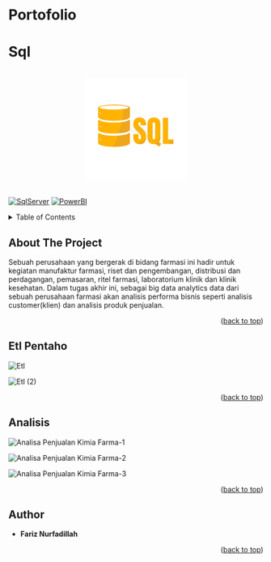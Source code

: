 # Portofolio
# Sql 

<br>

<div align="center">
    <a href=""><img src="/KimiaFarma/Images/Sql.png" width="200" hegiht="200" alt="Sql" title="Optional title"></a>
</div>
<a name="readme-top"></a>
<br>

[![SqlServer](https://img.shields.io/badge/SQLSERVER-orange.svg)]()
[![PowerBI](https://img.shields.io/badge/PowerBI-yellow.svg)]()

<!-- TABLE OF CONTENTS -->
<details>
  <summary>Table of Contents</summary>
  <ol>
    <li><a href="#about-the-project">About The Project</a></li>
    <li><a href="#dataset"> Etl Pentaho </a></li>
    <li><a href="#analisis">Analisis</a></li>
    <li><a href="#author">Author</a></li>
  </ol>
</details>

<!-- ABOUT THE PROJECT -->
## About The Project
Sebuah perusahaan yang bergerak di bidang farmasi ini hadir untuk kegiatan manufaktur farmasi, riset dan pengembangan, distribusi dan perdagangan, pemasaran,
ritel farmasi, laboratorium klinik dan klinik kesehatan. 
Dalam tugas akhir ini, sebagai big data analytics data dari sebuah perusahaan farmasi akan analisis performa bisnis seperti analisis customer(klien) dan 
analisis produk penjualan. 

<p align="right">(<a href="#readme-top">back to top</a>)</p>


<!-- Etl -->
## Etl Pentaho

![Etl](https://user-images.githubusercontent.com/87837561/222605987-179dc218-43fc-4dc8-b510-95b1db578e3d.png)

![Etl (2)](https://user-images.githubusercontent.com/87837561/222606007-0ec354a3-af24-482a-b762-a738d425da5f.png)

<p align="right">(<a href="#readme-top">back to top</a>)</p>

<!-- ANALISIS -->
## Analisis

![Analisa Penjualan Kimia Farma-1](https://user-images.githubusercontent.com/87837561/222605802-aff02ef8-a0d0-4271-a3e6-616dab9347a0.png)

![Analisa Penjualan Kimia Farma-2](https://user-images.githubusercontent.com/87837561/222605820-0d3bf593-7fbd-4b38-b069-1d7a3a731de1.png)

![Analisa Penjualan Kimia Farma-3](https://user-images.githubusercontent.com/87837561/222605842-5e4bdf77-502e-4a71-824c-883a85561a53.png)

<p align="right">(<a href="#readme-top">back to top</a>)</p>

<!-- AUTHOR -->
## Author

* **Fariz Nurfadillah** 

<p align="right">(<a href="#readme-top">back to top</a>)</p>
